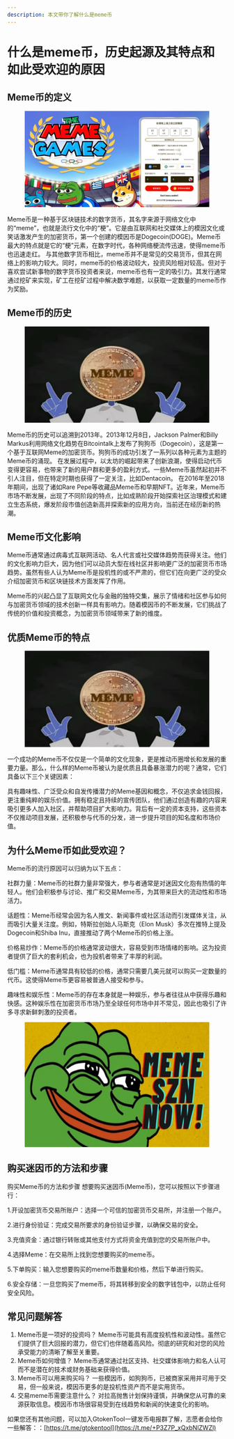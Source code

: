 ```yaml
---
description: 本文带你了解什么是meme币
---
```


# 什么是meme币，历史起源及其特点和如此受欢迎的原因

## Meme币的定义

<figure><img src="../../.gitbook/assets/1 (15).png" alt=""><figcaption></figcaption></figure>

Meme币是一种基于区块链技术的数字货币，其名字来源于网络文化中的“meme”，也就是流行文化中的“梗”。它是由互联网和社交媒体上的模因文化或笑话激发产生的加密货币，第一个创建的模因币是Dogecoin(DOGE)。Meme币最大的特点就是它的“梗”元素，在数字时代，各种网络梗流传迅速，使得meme币也迅速走红。 与其他数字货币相比，meme币并不是常见的交易货币，但其在网络上的影响力较大。同时，meme币的价格波动较大，投资风险相对较高。但对于喜欢尝试新事物的数字货币投资者来说，meme币也有一定的吸引力。其发行通常通过挖矿来实现，矿工在挖矿过程中解决数学难题，以获取一定数量的meme币作为奖励。

## Meme币的历史

<figure><img src="../../.gitbook/assets/3 (11).png" alt=""><figcaption></figcaption></figure>

Meme币的历史可以追溯到2013年。2013年12月8日，Jackson Palmer和Billy Markus利用网络文化趋势在Bitcointalk上发布了狗狗币（Dogecoin），这是第一个基于互联网Meme的加密货币。狗狗币的成功引发了一系列以各种元素为主题的Meme币的涌现。 在发展过程中，以太坊的崛起带来了创新浪潮，使得启动代币变得更容易，也带来了新的用户群和更多的盈利方式。一些Meme币虽然起初并不引人注目，但在特定时期也获得了一定关注，比如Dentacoin。 在2016年至2018年期间，出现了诸如Rare Pepe等收藏品Meme币和早期NFT。近年来，Meme币市场不断发展，出现了不同阶段的特点，比如成熟阶段开始探索社区治理模式和建立生态系统，爆发阶段市值创造新高并探索新的应用方向，当前还在经历新的热潮。

## Meme币文化影响

Meme币通常通过病毒式互联网活动、名人代言或社交媒体趋势而获得关注。他们的文化影响力巨大，因为他们可以动员大型在线社区并影响更广泛的加密货币市场趋势。虽然有些人认为Meme币是投机性的或不严肃的，但它们在向更广泛的受众介绍加密货币和区块链技术方面发挥了作用。

Meme币的兴起凸显了互联网文化与金融的独特交集，展示了情绪和社区参与如何与加密货币领域的技术创新一样具有影响力。随着模因币的不断发展，它们挑战了传统的价值和投资概念，为加密货币领域带来了新的维度。

## 优质Meme币的特点

<figure><img src="../../.gitbook/assets/3 (12).png" alt=""><figcaption></figcaption></figure>

一个成功的Meme币不仅仅是一个简单的文化现象，更是推动币圈增长和发展的重要力量。那么，什么样的Meme币被认为是优质且具备暴涨潜力的呢？通常，它们具备以下三个关键因素：

具有趣味性、广泛受众和自发传播潜力的Meme基因和概念，不仅追求金钱回报，更注重纯粹的娱乐价值。拥有稳定且持续的宣传团队，他们通过创造有趣的内容来吸引更多人加入社区，并帮助项目扩大影响力。背后有一定的资本支持，这些资本不仅推动项目发展，还积极参与代币的分发，进一步提升项目的知名度和市场价值。

## 为什么Meme币如此受欢迎？

Meme币的流行原因可以归纳为以下五点：

社群力量：Meme币的社群力量非常强大，参与者通常是对迷因文化抱有热情的年轻人。他们会积极参与讨论、推广和交易Meme币，为其带来巨大的流动性和市场活力。&#x20;

话题性：Meme币经常会因为名人推文、新闻事件或社区活动而引发媒体关注，从而吸引大量关注度。例如，特斯拉创始人马斯克（Elon Musk）多次在推特上提及Dogecoin和Shiba Inu，直接推动了两个Meme币的价格上涨。&#x20;

价格易炒作：Meme币的价格通常波动很大，容易受到市场情绪的影响。这为投资者提供了巨大的套利机会，也为投机者带来了丰厚的利润。&#x20;

低门槛：Meme币通常具有较低的价格，通常只需要几美元就可以购买一定数量的代币。这使得Meme币更容易被普通人接受和参与。&#x20;

趣味性和娱乐性：Meme币的存在本身就是一种娱乐，参与者往往从中获得乐趣和快感。这种娱乐性在加密货币市场乃至全球任何市场中并不常见，因此也吸引了许多寻求新鲜刺激的投资者。

<figure><img src="../../.gitbook/assets/4 (9).png" alt=""><figcaption></figcaption></figure>

## 购买迷因币的方法和步骤

购买Meme币的方法和步骤 想要购买迷因币(Meme币)，您可以按照以下步骤进行：

1.开设加密货币交易所账户：选择一个可信的加密货币交易所，并注册一个账户。&#x20;

2.进行身份验证：完成交易所要求的身份验证步骤，以确保交易的安全。&#x20;

3.充值资金：通过银行转账或其他支付方式将资金充值到您的交易所账户中。&#x20;

4.选择Meme：在交易所上找到您想要购买的meme币。&#x20;

5.下单购买：输入您想要购买的meme币数量和价格，然后下单进行购买。&#x20;

6.安全存储：一旦您购买了meme币，将其转移到安全的数字钱包中，以防止任何安全风险。

## 常见问题解答

1. Meme币是一项好的投资吗？ Meme币可能具有高度投机性和波动性。虽然它们提供了巨大回报的潜力，但它们也伴随着高风险。彻底的研究和对您的风险承受能力的清晰了解至关重要。
2. Meme币如何增值？ Meme币通常通过社区支持、社交媒体影响力和名人认可而不是潜在的技术或财务基础来获得价值。
3. Meme币可以用来购买吗？ 一些模因币，如狗狗币，已被商家采用并可用于交易，但一般来说，模因币更多的是投机性资产而不是实用货币。
4. 交易meme币需要注意什么？ 对拉高抛售计划保持谨慎，并确保您从可靠的来源获取信息。模因币市场很容易受到在线趋势和新闻的快速变化的影响。

如果您还有其他问题，可以加入GtokenTool一键发币电报群了解，志愿者会给你一些解答：：[https://t.me/gtokentool](https://t.me/+P3Z7P_xQxbNlZWZl)
